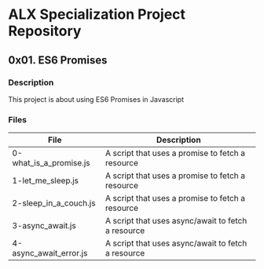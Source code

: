 # ALX Specialization Project Repository
## 0x01. ES6 Promises
### Description
This project is about using ES6 Promises in Javascript
### Files
| File | Description |
| ------ | ------ |
| 0-what_is_a_promise.js | A script that uses a promise to fetch a resource |
| 1-let_me_sleep.js | A script that uses a promise to fetch a resource |
| 2-sleep_in_a_couch.js | A script that uses a promise to fetch a resource |
| 3-async_await.js | A script that uses async/await to fetch a resource |
| 4-async_await_error.js | A script that uses async/await to fetch a resource |